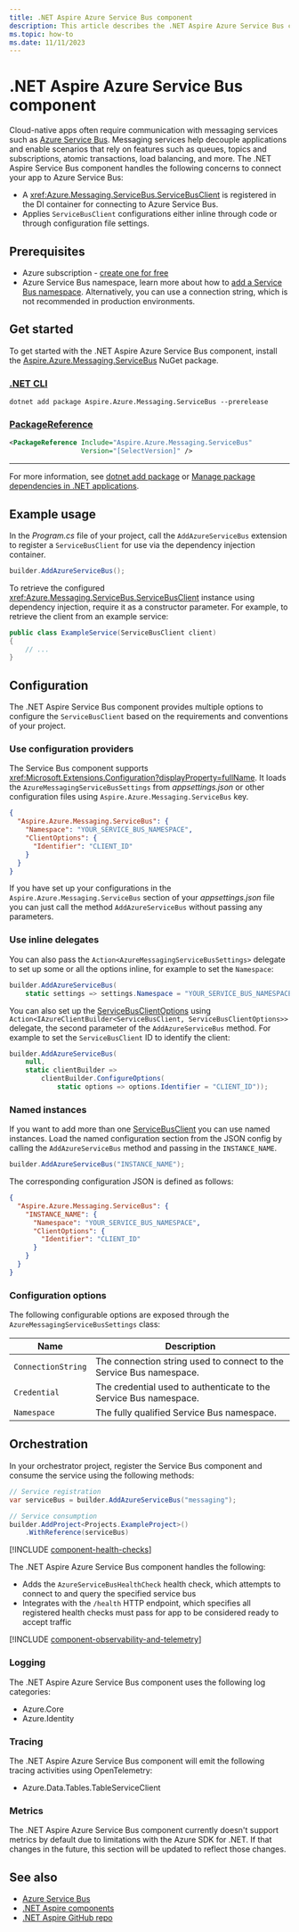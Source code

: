```yaml
---
title: .NET Aspire Azure Service Bus component
description: This article describes the .NET Aspire Azure Service Bus component features and capabilities
ms.topic: how-to
ms.date: 11/11/2023
---
```


# .NET Aspire Azure Service Bus component

Cloud-native apps often require communication with messaging services such as [Azure Service Bus](/azure/service-bus-messaging/service-bus-messaging-overview). Messaging services help decouple applications and enable scenarios that rely on features such as queues, topics and subscriptions, atomic transactions, load balancing, and more. The .NET Aspire Service Bus component handles the following concerns to connect your app to Azure Service Bus:

- A <xref:Azure.Messaging.ServiceBus.ServiceBusClient> is registered in the DI container for connecting to Azure Service Bus.
- Applies `ServiceBusClient` configurations either inline through code or through configuration file settings.

## Prerequisites

- Azure subscription - [create one for free](https://azure.microsoft.com/free/)
- Azure Service Bus namespace, learn more about how to [add a Service Bus namespace](/azure/service-bus-messaging/service-bus-dotnet-get-started-with-queues?#create-a-namespace-in-the-azure-portal). Alternatively, you can use a connection string, which is not recommended in production environments.

## Get started

To get started with the .NET Aspire Azure Service Bus component, install the [Aspire.Azure.Messaging.ServiceBus](https://www.nuget.org/packages/Aspire.Azure.Messaging.ServiceBus) NuGet package.

### [.NET CLI](#tab/dotnet-cli)

```dotnetcli
dotnet add package Aspire.Azure.Messaging.ServiceBus --prerelease
```

### [PackageReference](#tab/package-reference)

```xml
<PackageReference Include="Aspire.Azure.Messaging.ServiceBus"
                  Version="[SelectVersion]" />
```

---

For more information, see [dotnet add package](/dotnet/core/tools/dotnet-add-package.md) or [Manage package dependencies in .NET applications](/dotnet/core/tools/dependencies.md).

## Example usage

In the _Program.cs_ file of your project, call the `AddAzureServiceBus` extension to register a `ServiceBusClient` for use via the dependency injection container.

```csharp
builder.AddAzureServiceBus();
```

To retrieve the configured <xref:Azure.Messaging.ServiceBus.ServiceBusClient> instance using dependency injection, require it as a constructor parameter. For example, to retrieve the client from an example service:

```csharp
public class ExampleService(ServiceBusClient client)
{
    // ...
}
```

## Configuration

The .NET Aspire Service Bus component provides multiple options to configure the `ServiceBusClient` based on the requirements and conventions of your project.

### Use configuration providers

The Service Bus component supports <xref:Microsoft.Extensions.Configuration?displayProperty=fullName>. It loads the `AzureMessagingServiceBusSettings` from _appsettings.json_ or other configuration files using `Aspire.Azure.Messaging.ServiceBus` key.

```json
{
  "Aspire.Azure.Messaging.ServiceBus": {
    "Namespace": "YOUR_SERVICE_BUS_NAMESPACE",
    "ClientOptions": {
      "Identifier": "CLIENT_ID"
    }
  }
}
```

If you have set up your configurations in the `Aspire.Azure.Messaging.ServiceBus` section of your _appsettings.json_ file you can just call the method `AddAzureServiceBus` without passing any parameters.

### Use inline delegates

You can also pass the `Action<AzureMessagingServiceBusSettings>` delegate to set up some or all the options inline, for example to set the `Namespace`:

```csharp
builder.AddAzureServiceBus(
    static settings => settings.Namespace = "YOUR_SERVICE_BUS_NAMESPACE");
```

You can also set up the [ServiceBusClientOptions](/dotnet/api/azure.messaging.servicebus.servicebusclientoptions) using `Action<IAzureClientBuilder<ServiceBusClient, ServiceBusClientOptions>>` delegate, the second parameter of the `AddAzureServiceBus` method. For example to set the `ServiceBusClient` ID to identify the client:

```csharp
builder.AddAzureServiceBus(
    null,
    static clientBuilder =>
        clientBuilder.ConfigureOptions(
            static options => options.Identifier = "CLIENT_ID"));
```

### Named instances

If you want to add more than one [ServiceBusClient](/dotnet/api/azure.messaging.servicebus.servicebusclient) you can use named instances. Load the named configuration section from the JSON config by calling the `AddAzureServiceBus` method and passing in the `INSTANCE_NAME`.

```csharp
builder.AddAzureServiceBus("INSTANCE_NAME");
```

The corresponding configuration JSON is defined as follows:

```json
{
  "Aspire.Azure.Messaging.ServiceBus": {
    "INSTANCE_NAME": {
      "Namespace": "YOUR_SERVICE_BUS_NAMESPACE",
      "ClientOptions": {
        "Identifier": "CLIENT_ID"
      }
    }
  }
}
```

### Configuration options

The following configurable options are exposed through the `AzureMessagingServiceBusSettings` class:

| Name               | Description                                                         |
|--------------------|---------------------------------------------------------------------|
| `ConnectionString` | The connection string used to connect to the Service Bus namespace. |
| `Credential`       | The credential used to authenticate to the Service Bus namespace.   |
| `Namespace`        | The fully qualified Service Bus namespace.                          |

## Orchestration

In your orchestrator project, register the Service Bus component and consume the service using the following methods:

```csharp
// Service registration
var serviceBus = builder.AddAzureServiceBus("messaging");

// Service consumption
builder.AddProject<Projects.ExampleProject>()
    .WithReference(serviceBus)
```

[!INCLUDE [component-health-checks](../includes/component-health-checks.md)]

The .NET Aspire Azure Service Bus component handles the following:

- Adds the `AzureServiceBusHealthCheck` health check, which attempts to connect to and query the specified service bus
- Integrates with the `/health` HTTP endpoint, which specifies all registered health checks must pass for app to be considered ready to accept traffic

[!INCLUDE [component-observability-and-telemetry](../includes/component-observability-and-telemetry.md)]

### Logging

The .NET Aspire Azure Service Bus component uses the following log categories:

- Azure.Core
- Azure.Identity

### Tracing

The .NET Aspire Azure Service Bus component will emit the following tracing activities using OpenTelemetry:

- Azure.Data.Tables.TableServiceClient

### Metrics

The .NET Aspire Azure Service Bus component currently doesn't support metrics by default due to limitations with the Azure SDK for .NET. If that changes in the future, this section will be updated to reflect those changes.

## See also

- [Azure Service Bus](/azure/service-bus-messaging/)
- [.NET Aspire components](../components-overview.md)
- [.NET Aspire GitHub repo](https://github.com/dotnet/aspire)
